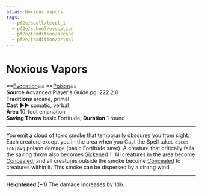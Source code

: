 ```yaml
---
alias: Noxious Vapors
tags:
  - pf2e/spell/level_1
  - pf2e/school/evocation
  - pf2e/tradition/arcane
  - pf2e/tradition/primal
---
```


# Noxious Vapors

==[Evocation](Evocation.md)== ==[Poison](Poison.md)==  
__Source__ Advanced Player's Guide pg. 222 2.0  
**Traditions** arcane, primal  
**Cast** ►► somatic, verbal  
**Area** 10-foot emanation  
**Saving Throw** basic Fortitude; **Duration** 1 round

---

You emit a cloud of toxic smoke that temporarily obscures you from sight. Each creature except you in the area when you Cast the Spell takes `dice: 1d6|avg` poison damage (basic Fortitude save). A creature that critically fails the saving throw also becomes [Sickened](Sickened.md) 1. All creatures in the area become [Concealed](Concealed.md), and all creatures outside the smoke become [Concealed](Concealed.md) to creatures within it. This smoke can be dispersed by a strong wind.

<hr>

**Heightened (+1)** The damage increases by 1d6.
